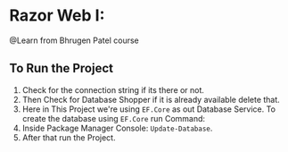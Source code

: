 # Razor Web I:

@Learn from Bhrugen Patel course

## To Run the Project

1. Check for the connection string if its there or not.
2. Then Check for Database Shopper if it is already available delete that.
3. Here in This Project we're using `EF.Core` as out Database Service. To create the database using `EF.Core` run Command:
4. Inside Package Manager Console: `Update-Database`.
5. After that run the Project.